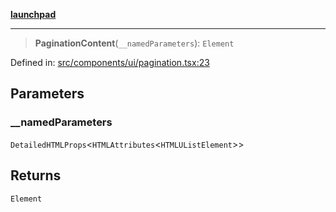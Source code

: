 [**launchpad**](index.md)

***

> **PaginationContent**(`__namedParameters`): `Element`

Defined in: [src/components/ui/pagination.tsx:23](https://github.com/victorbratov/launchpad/blob/d14315d3bd6634bc1c0e4507f8ad0551e9221cbc/src/components/ui/pagination.tsx#L23)

## Parameters

### \_\_namedParameters

`DetailedHTMLProps`\<`HTMLAttributes`\<`HTMLUListElement`\>\>

## Returns

`Element`
